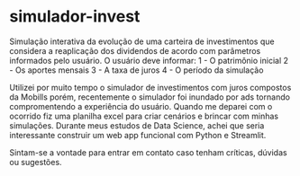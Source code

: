 # simulador-invest

Simulação interativa da evolução de uma carteira de investimentos que considera a reaplicação dos dividendos de acordo com parâmetros informados pelo usuário.
O usuário deve informar: 
1 - O patrimônio inicial
2 - Os aportes mensais
3 - A taxa de juros
4 - O período da simulação

Utilizei por muito tempo o simulador de investimentos com juros compostos da Mobills porém, recentemente o simulador foi inundado por ads tornando compromentendo a experiência do usuário. Quando me deparei com o ocorrido fiz uma planilha excel para criar cenários e brincar com minhas simulações. 
Durante meus estudos de Data Science, achei que seria interessante construir um web app funcional com Python e Streamlit.

Sintam-se a vontade para entrar em contato caso tenham críticas, dúvidas ou sugestões.
